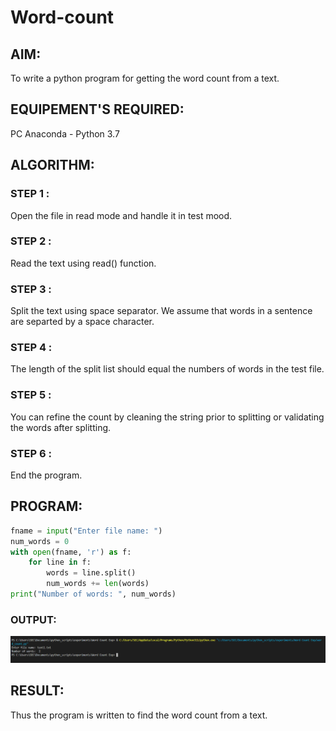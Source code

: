 # Word-count
## AIM:
To write a python program for getting the word count from a text.
## EQUIPEMENT'S REQUIRED: 
PC
Anaconda - Python 3.7
## ALGORITHM: 
### STEP 1 :
Open the file in read mode and handle it in test mood.
### STEP 2 :
Read the text using read() function.
### STEP 3 :
Split the text using space separator. We assume that words in a sentence are separted by a
space character.
### STEP 4 :
The length of the split list should equal the numbers of words in the test file.
### STEP 5 :
You can refine the count by cleaning the string prior to splitting or validating the words
after splitting.
### STEP 6 :
End the program. 

## PROGRAM:
```python
fname = input("Enter file name: ")
num_words = 0
with open(fname, 'r') as f:
    for line in f:
        words = line.split()
        num_words += len(words)
print("Number of words: ", num_words)
```

### OUTPUT:
![OUTPUT](/word%20count%20ss.png)



## RESULT:
Thus the program is written to find the word count from a text.
